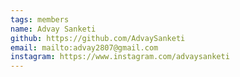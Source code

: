```yaml
---
tags: members
name: Advay Sanketi
github: https://github.com/AdvaySanketi
email: mailto:advay2807@gmail.com
instagram: https://www.instagram.com/advaysanketi
---
```


